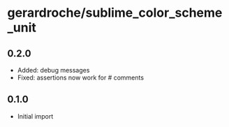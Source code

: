 # gerardroche/sublime_color_scheme_unit

## 0.2.0

* Added: debug messages
* Fixed: assertions now work for # comments

## 0.1.0

* Initial import
